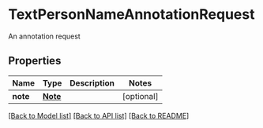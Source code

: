 # TextPersonNameAnnotationRequest

An annotation request
## Properties
Name | Type | Description | Notes
------------ | ------------- | ------------- | -------------
**note** | [**Note**](Note.md) |  | [optional] 

[[Back to Model list]](../README.md#documentation-for-models) [[Back to API list]](../README.md#documentation-for-api-endpoints) [[Back to README]](../README.md)


